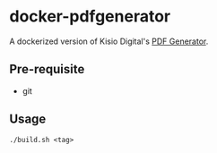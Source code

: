 # docker-pdfgenerator

A dockerized version of Kisio Digital's [PDF Generator](https://github.com/CanalTP/pdfGenerator).

## Pre-requisite

* git

## Usage

```
./build.sh <tag>
```
